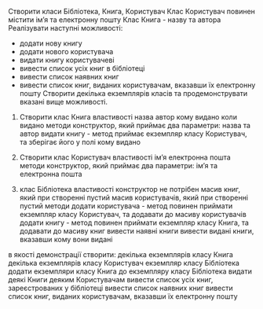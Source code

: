 Створити класи Бібліотека, Книга, Користувач
Клас Користувач повинен містити імʼя та електронну пошту
Клас Книга - назву та автора
Реалізувати наступні можливості:
- додати нову книгу
- додати нового користувача
- видати книгу користувачеві
- вивести список усіх книг в бібліотеці
- вивести список наявних книг
- вивести список книг, виданих користувачам, вказавши їх електронну пошту
Створити декілька екземплярів класів та продемонструвати вказані вище можливості.

1. Створити клас Книга
    властивості 
        назва
        автор
        кому видано
        коли видано
    методи
        конструктор, який приймає два параметри: назва та автор
        видати книгу - метод приймає екземпляр класу Користувач, та зберігає його у полі кому видано

2. Створити клас Користувач
    властивості 
        імʼя
        електронна пошта
    методи
        конструктор, який приймає два параметри: імʼя та електронна пошта

3. клас Бібліотека
    властивості 
        конструктор не потрібен
        масив книг, який при створенні пустий
        масив користувачів, який при створенні пустий
    методи 
        додати користувача - метод повинен приймати екземпляр класу Користувач, та додавати до масиву користувачів
        додати книгу - метод повинен приймати екземпляр класу Книга, та додавати до масиву книг
        вивести наявні книги
        вивести видані книги, вказавши кому вони видані

в якості демонстрації створити:
    декілька екземплярів класу Книга
    декілька екземплярів класу Користувач
    екземпляр класу Бібліотека
    додати екземпляри класу Книга до екземпляру класу Бібліотека
    видати деякі Книги деяким Користувачам
    вивести список усіх книг, зареєстрованих у бібліотеці
    вивести список наявних книг
    вивести список книг, виданих користувачам, вказавши їх електронну пошту



